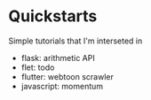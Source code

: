 # Quickstarts
Simple tutorials that I'm interseted in

- flask: arithmetic API
- flet: todo
- flutter: webtoon scrawler
- javascript: momentum
